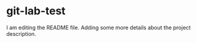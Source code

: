 # git-lab-test
I am editing the README file. Adding some more details about the project description.

